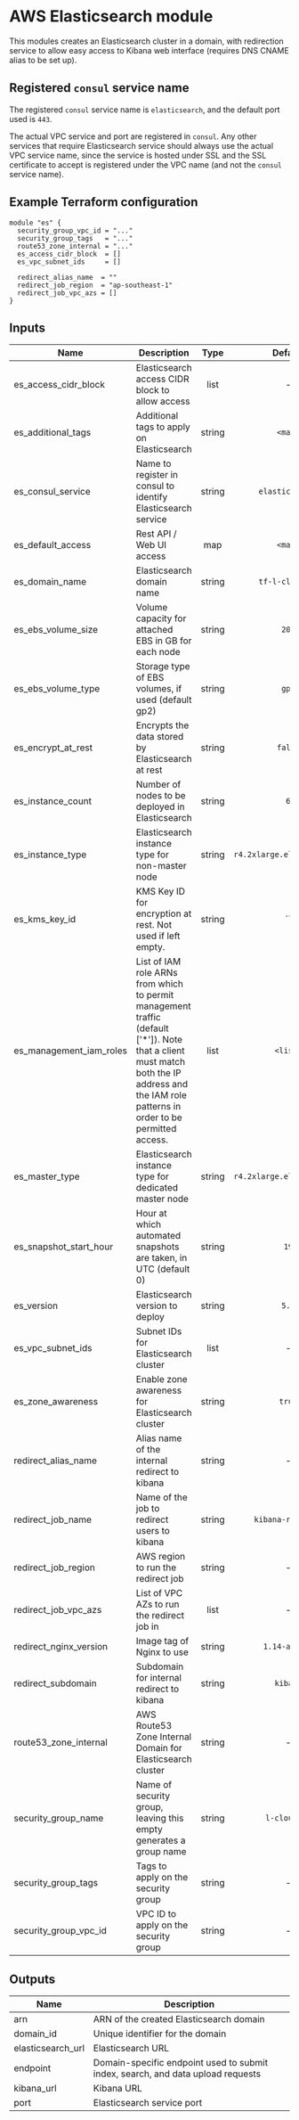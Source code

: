 # AWS Elasticsearch module

This modules creates an Elasticsearch cluster in a domain, with redirection
service to allow easy access to Kibana web interface (requires DNS CNAME alias
to be set up).

## Registered `consul` service name

The registered `consul` service name is `elasticsearch`, and the default port
used is `443`.

The actual VPC service and port are registered in `consul`. Any other services
that require Elasticsearch service should always use the actual VPC service
name, since the service is hosted under SSL and the SSL certificate to accept is
registered under the VPC name (and not the `consul` service name).

## Example Terraform configuration

```hcl
module "es" {
  security_group_vpc_id = "..."
  security_group_tags   = "..."
  route53_zone_internal = "..."
  es_access_cidr_block  = []
  es_vpc_subnet_ids     = []

  redirect_alias_name  = ""
  redirect_job_region  = "ap-southeast-1"
  redirect_job_vpc_azs = []
}
```

## Inputs

| Name                    | Description                                                                                                                                                                                 |  Type  |          Default           | Required |
| ----------------------- | ------------------------------------------------------------------------------------------------------------------------------------------------------------------------------------------- | :----: | :------------------------: | :------: |
| es_access_cidr_block    | Elasticsearch access CIDR block to allow access                                                                                                                                             |  list  |             -              |   yes    |
| es_additional_tags      | Additional tags to apply on Elasticsearch                                                                                                                                                   | string |          `<map>`           |    no    |
| es_consul_service       | Name to register in consul to identify Elasticsearch service                                                                                                                                | string |      `elasticsearch`       |    no    |
| es_default_access       | Rest API / Web UI access                                                                                                                                                                    |  map   |          `<map>`           |    no    |
| es_domain_name          | Elasticsearch domain name                                                                                                                                                                   | string |      `tf-l-cloud-es`       |    no    |
| es_ebs_volume_size      | Volume capacity for attached EBS in GB for each node                                                                                                                                        | string |           `200`            |    no    |
| es_ebs_volume_type      | Storage type of EBS volumes, if used (default gp2)                                                                                                                                          | string |           `gp2`            |    no    |
| es_encrypt_at_rest      | Encrypts the data stored by Elasticsearch at rest                                                                                                                                           | string |          `false`           |    no    |
| es_instance_count       | Number of nodes to be deployed in Elasticsearch                                                                                                                                             | string |            `6`             |    no    |
| es_instance_type        | Elasticsearch instance type for non-master node                                                                                                                                             | string | `r4.2xlarge.elasticsearch` |    no    |
| es_kms_key_id           | KMS Key ID for encryption at rest. Not used if left empty.                                                                                                                                  | string |          `` | no           |
| es_management_iam_roles | List of IAM role ARNs from which to permit management traffic (default ['*']). Note that a client must match both the IP address and the IAM role patterns in order to be permitted access. |  list  |          `<list>`          |    no    |
| es_master_type          | Elasticsearch instance type for dedicated master node                                                                                                                                       | string | `r4.2xlarge.elasticsearch` |    no    |
| es_snapshot_start_hour  | Hour at which automated snapshots are taken, in UTC (default 0)                                                                                                                             | string |            `19`            |    no    |
| es_version              | Elasticsearch version to deploy                                                                                                                                                             | string |           `5.5`            |    no    |
| es_vpc_subnet_ids       | Subnet IDs for Elasticsearch cluster                                                                                                                                                        |  list  |             -              |   yes    |
| es_zone_awareness       | Enable zone awareness for Elasticsearch cluster                                                                                                                                             | string |           `true`           |    no    |
| redirect_alias_name     | Alias name of the internal redirect to kibana                                                                                                                                               | string |             -              |   yes    |
| redirect_job_name       | Name of the job to redirect users to kibana                                                                                                                                                 | string |     `kibana-redirect`      |    no    |
| redirect_job_region     | AWS region to run the redirect job                                                                                                                                                          | string |             -              |   yes    |
| redirect_job_vpc_azs    | List of VPC AZs to run the redirect job in                                                                                                                                                  |  list  |             -              |   yes    |
| redirect_nginx_version  | Image tag of Nginx to use                                                                                                                                                                   | string |       `1.14-alpine`        |    no    |
| redirect_subdomain      | Subdomain for internal redirect to kibana                                                                                                                                                   | string |          `kibana`          |    no    |
| route53_zone_internal   | AWS Route53 Zone Internal Domain for Elasticsearch cluster                                                                                                                                  | string |             -              |   yes    |
| security_group_name     | Name of security group, leaving this empty generates a group name                                                                                                                           | string |        `l-cloud-es`        |    no    |
| security_group_tags     | Tags to apply on the security group                                                                                                                                                         | string |             -              |   yes    |
| security_group_vpc_id   | VPC ID to apply on the security group                                                                                                                                                       | string |             -              |   yes    |

## Outputs

| Name              | Description                                                                     |
| ----------------- | ------------------------------------------------------------------------------- |
| arn               | ARN of the created Elasticsearch domain                                         |
| domain_id         | Unique identifier for the domain                                                |
| elasticsearch_url | Elasticsearch URL                                                               |
| endpoint          | Domain-specific endpoint used to submit index, search, and data upload requests |
| kibana_url        | Kibana URL                                                                      |
| port              | Elasticsearch service port                                                      |
